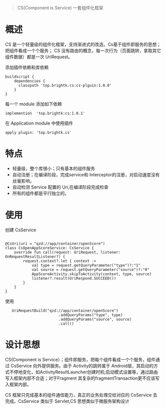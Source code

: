 > CS(Component is Service) 一套组件化框架


# 概述
CS 是一个轻量级的组件化框架，支持渐进式的改造。Cs基于组件即服务的思想；把组件看成一个个服务； CS 没有路由的概念，每一次行为（页面跳转，拿取其它组件数据）都是一次 UriRequest。



添加插件依赖和库依赖

```
buildscript {
    dependencies {
      classpath 'top.brightk.cs:cs-plguin:1.0.0'
    }
}
```

每一个 module 添加如下依赖

``` 
implemention  'top.brightk:cs:1.0.1'
```

在 Application  module 中使用插件

```
apply plugin: 'top.brightk.cs'
```

# 特点
- 轻量级，整个库很小；只有基本的组件服务
- 自动注册；在编译阶段，完成service和 Interceptor的注册，对启动速度没有丝毫影响。
- 自动检测 Service 配置的 Uri,在编译阶段完成检查
- 所有的组件都是平行独立的。

# 使用

创建 CsService

``` koltin

@CsUri(uri = "qzd://app/container/openScore")
class CsOpenAppScoreService: CsService {
    override fun call(request: UriRequest, listener: OnRequestResultListener?) {
        request.context?.let { context ->
            val type = request.getQueryParameter("type")?:"1"
            val source = request.getQueryParameter("source")?:"0"
            AppScoreActivity.skipToActivity(context, type, source)
            listener?.result(UriRespond.SUCCEED())
        }
    }
}

```
使用

```koltin 
   UriRequestBuild("qzd://app/container/openScore")
                        .addQueryParams("type", type)
                        .addQueryParams("source", source)
                        .call()

```
# 设计思想

CS(Component is Service）；组件即服务，把每个组件看成一个个服务，组件通过 CsService 向外提供服务。由于 Activity的跳转属于 Android层，其启动的方式不停地变化，如ActivityResultLauncher创建时机;启动模式设置等，通过路由写入框架内部不合适；对于Fragment 其复杂的fragmentTransaction更不应该写入框架内部。

CS 框架只完成基本的组件通信能力，真正的业务处理交给对应的 CsService 去完成。CsService 类似于 Servlet,CS 思想类似于微服务架构设计

